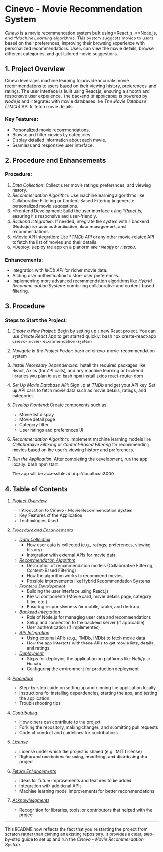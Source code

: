 

# Cinevo - Movie Recommendation System

*Cinevo* is a movie recommendation system built using *React.js, **Node.js, and **Machine Learning* algorithms. This system suggests movies to users based on their preferences, improving their browsing experience with personalized recommendations. Users can view the movie details, browse different categories, and get tailored movie suggestions.

## 1. Project Overview

Cinevo leverages machine learning to provide accurate movie recommendations to users based on their viewing history, preferences, and ratings. The user interface is built using React.js, ensuring a smooth and responsive user experience. The backend (if applicable) is powered by *Node.js* and integrates with movie databases like *The Movie Database (TMDb)* API to fetch movie details.

### Key Features:
- Personalized movie recommendations.
- Browse and filter movies by categories.
- Display detailed information about each movie.
- Seamless and responsive user interface.

## 2. Procedure and Enhancements

### Procedure:
1. *Data Collection*: Collect user movie ratings, preferences, and viewing history.
2. *Recommendation Algorithm*: Use machine learning algorithms like Collaborative Filtering or Content-Based Filtering to generate personalized movie suggestions.
3. *Frontend Development: Build the user interface using **React.js*, ensuring it's responsive and user-friendly.
4. *Backend Integration*: If needed, integrate the system with a backend (Node.js) for user authentication, data management, and recommendations.
5. *Movie API Integration: Use **TMDb API* or any other movie-related API to fetch the list of movies and their details.
6. *Deploy: Deploy the app on a platform like **Netlify* or *Heroku*.

### Enhancements:
- Integration with *IMDb API* for richer movie data.
- Adding user authentication to store user preferences.
- Implementing more advanced recommendation algorithms like *Hybrid Recommendation Systems* combining collaborative and content-based filtering.

## 3. Procedure

### Steps to Start the Project:

1. *Create a New Project*:
   Begin by setting up a new React project. You can use *Create React App* to get started quickly:
   bash
   npx create-react-app cinevo-movie-recommendation-system
   

2. *Navigate to the Project Folder*:
   bash
   cd cinevo-movie-recommendation-system
   

3. *Install Necessary Dependencies*:
   Install the required packages like React, Axios (for API calls), and any machine learning or backend libraries you plan to use:
   bash
   npm install axios react-router-dom
   

4. *Set Up Movie Database API*:
   Sign up at *TMDb* and get your API key. Set up API calls to fetch movie data such as movie details, ratings, and categories.

5. *Develop Frontend*:
   Create components such as:
   - Movie list display
   - Movie detail page
   - Category filter
   - User ratings and preferences UI

6. *Recommendation Algorithm*:
   Implement machine learning models like *Collaborative Filtering* or *Content-Based Filtering* for recommending movies based on the user's viewing history and preferences.

7. *Run the Application*:
   After completing the development, run the app locally:
   bash
   npm start
   

   The app will be accessible at http://localhost:3000.

## 4. Table of Contents

1. *[Project Overview](#1-project-overview)*
    - Introduction to Cinevo - Movie Recommendation System
    - Key Features of the Application
    - Technologies Used

2. *[Procedure and Enhancements](#2-procedure-and-enhancements)*
    - *[Data Collection](#data-collection)*
        - How user data is collected (e.g., ratings, preferences, viewing history)
        - Integration with external APIs for movie data
    - *[Recommendation Algorithm](#recommendation-algorithm)*
        - Description of recommendation models (Collaborative Filtering, Content-Based Filtering)
        - How the algorithm works to recommend movies
        - Possible improvements like Hybrid Recommendation Systems
    - *[Frontend Development](#frontend-development)*
        - Building the user interface using React.js
        - Key UI components (Movie card, movie details page, category filter, etc.)
        - Ensuring responsiveness for mobile, tablet, and desktop
    - *[Backend Integration](#backend-integration)*
        - Role of Node.js for managing user data and recommendations
        - Setup and connection to the backend server (if applicable)
        - User authentication (if implemented)
    - *[API Integration](#api-integration)*
        - Using external APIs (e.g., TMDb, IMDb) to fetch movie data
        - How the app interacts with these APIs to get movie lists, details, and ratings
    - *[Deployment](#deployment)*
        - Steps for deploying the application on platforms like *Netlify* or *Heroku*
        - Configuring the environment for production deployment

3. *[Procedure](#3-procedure)*
    - Step-by-step guide on setting up and running the application locally
    - Instructions for installing dependencies, starting the app, and testing the application
    - Troubleshooting tips

4. *[Contributing](#contributing)*
    - How others can contribute to the project
    - Forking the repository, making changes, and submitting pull requests
    - Code of conduct and guidelines for contributions

5. *[License](#license)*
    - License under which the project is shared (e.g., MIT License)
    - Rights and restrictions for using, modifying, and distributing the project

6. *[Future Enhancements](#future-enhancements)*
    - Ideas for future improvements and features to be added
    - Integration with additional APIs
    - Machine learning model improvements for better recommendations

7. *[Acknowledgments](#acknowledgments)*
    - Recognition for libraries, tools, or contributors that helped with the project

---

This README now reflects the fact that you're starting the project from scratch rather than cloning an existing repository. It provides a clear, step-by-step guide to set up and run the *Cinevo - Movie Recommendation System*.
